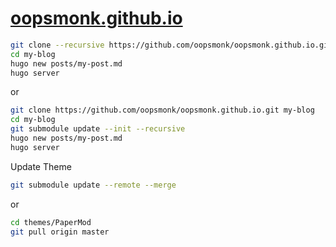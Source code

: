 # [oopsmonk.github.io](https://oopsmonk.github.io/)

```bash
git clone --recursive https://github.com/oopsmonk/oopsmonk.github.io.git my-blog
cd my-blog
hugo new posts/my-post.md
hugo server
```

or

```bash
git clone https://github.com/oopsmonk/oopsmonk.github.io.git my-blog
cd my-blog
git submodule update --init --recursive
hugo new posts/my-post.md
hugo server
```

Update Theme

```bash
git submodule update --remote --merge
```

or

```bash
cd themes/PaperMod
git pull origin master
```
